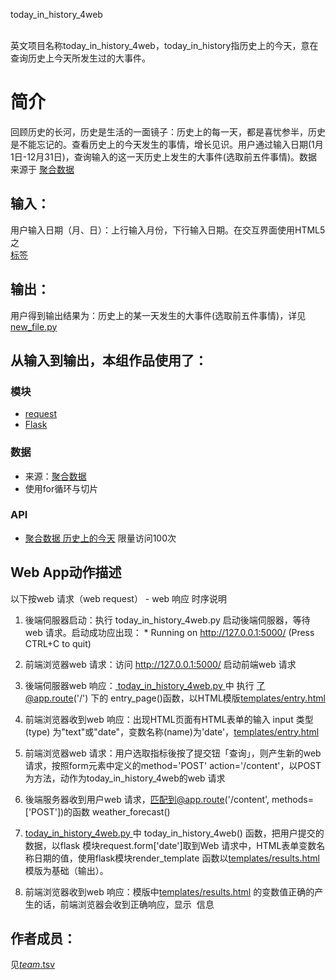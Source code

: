 today_in_history_4web

<br/>英文项目名称today_in_history_4web，today_in_history指历史上的今天，意在查询历史上今天所发生过的大事件。




# 简介 
回顾历史的长河，历史是生活的一面镜子：历史上的每一天，都是喜忧参半，历史是不能忘记的。查看历史上的今天发生的事情，增长见识。用户通过输入日期(1月1日-12月31日)，查询输入的这一天历史上发生的大事件(选取前五件事情)。数据来源于 [聚合数据](https://www.juhe.cn/)


		

## 输入：
用户输入日期（月、日）：上行输入月份，下行输入日期。在交互界面使用HTML5之[<br>标签](http://www.runoob.com/tags/tag-br.html)
## 输出：
用户得到输出结果为：历史上的某一天发生的大事件(选取前五件事情)，详见[new_file.py](new_file.py)

## 从输入到输出，本组作品使用了：
### 模块
* [request](http://www.python-requests.org/en/master/)  
* [Flask](http://www.pythondoc.com/flask/)

### 数据
* 来源：[聚合数据](https://www.juhe.cn/)
* 使用for循环与切片 
 



### API
* [聚合数据 历史上的今天](http://api.juheapi.com/japi/toh?key=4bc027ace0535ecf7e935870a1b9deef&v=1.0&month=11&day=1) 限量访问100次


## Web App动作描述

以下按web 请求（web request） - web 响应 时序说明

1. 後端伺服器启动：执行 today_in_history_4web.py  启动後端伺服器，等待web 请求。启动成功应出现：  * Running on http://127.0.0.1:5000/ (Press CTRL+C to quit)

2. 前端浏览器web 请求：访问 http://127.0.0.1:5000/ 启动前端web 请求

3. 後端伺服器web 响应：[ today_in_history_4web.py ](today_in_history_4web.py ) 中 执行 了@app.route('/') 下的 entry_page()函数，以HTML模版[templates/entry.html](templates/entry.html)

4. 前端浏览器收到web 响应：出现HTML页面有HTML表单的输入 input 类型(type) 为"text"或"date"，变数名称(name)为'date'，[templates/entry.html](templates/entry.html)

5. 前端浏览器web 请求：用户选取指标後按了提交钮「查询」，则产生新的web 请求，按照form元素中定义的method='POST' action='/content'，以POST为方法，动作为today_in_history_4web的web 请求

6. 後端服务器收到用户web 请求，匹配到@app.route('/content', methods=['POST'])的函数 weather_forecast() 

7. [today_in_history_4web.py ](today_in_history_4web.py ) 中 today_in_history_4web() 函数，把用户提交的数据，以flask 模块request.form['date']取到Web 请求中，HTML表单变数名称日期的值，使用flask模块render_template 函数以[templates/results.html](templates/results.html)模版为基础（输出）。

8. 前端浏览器收到web 响应：模版中[templates/results.html](templates/results.html) 的变数值正确的产生的话，前端浏览器会收到正确响应，显示
 信息



## 作者成员：
见[_team_.tsv](https://github.com/kkrrystal2/nfu_newmedia_python/blob/master/_team_.tsv)

